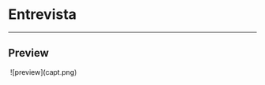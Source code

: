 # **Entrevista**
---
## **Preview** 
<a ref="https://qqhgi39b.forms.app/la-perla-del-sur">
    <img src=>
</a>
![preview](capt.png)


